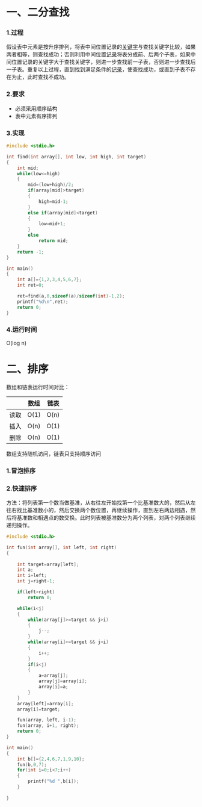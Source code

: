 # 一、二分查找

### 1.**过程**

假设表中元素是按升序排列，将表中间位置记录的[关键字](https://baike.baidu.com/item/关键字)与查找关键字比较，如果两者相等，则查找成功；否则利用中间位置[记录](https://baike.baidu.com/item/记录/1837758)将表分成前、后两个子表，如果中间位置记录的关键字大于查找关键字，则进一步查找前一子表，否则进一步查找后一子表。重复以上过程，直到找到满足条件的[记录](https://baike.baidu.com/item/记录/1837758)，使查找成功，或直到子表不存在为止，此时查找不成功。

### 2.要求

* 必须采用顺序结构
* 表中元素有序排列

### 3.实现

```c
#include <stdio.h>

int find(int array[], int low, int high, int target)
{
    int mid;
    while(low<=high)
    {
        mid=(low+high)/2;
        if(array[mid]>target)
        {
            high=mid-1;
        }
        else if(array[mid]<target)
        {
            low=mid+1;
        }
        else
            return mid;
    }
    return -1;
}

int main()
{
    int a[]={1,2,3,4,5,6,7};
    int ret=0;

    ret=find(a,0,sizeof(a)/sizeof(int)-1,2);
    printf("%d\n",ret);
    return 0;
}
```

### 4.运行时间

O(log n)



# 二、排序

数组和链表运行时间对比：

|      | 数组 | 链表 |
| :--: | :--: | :--: |
| 读取 | O(1) | O(n) |
| 插入 | O(n) | O(1) |
| 删除 | O(n) | O(1) |

数组支持随机访问，链表只支持顺序访问



### 1.冒泡排序



### 2.快速排序

方法：将列表第一个数当做基准，从右往左开始找第一个比基准数大的，然后从左往右找比基准数小的，然后交换两个数位置，再继续操作，直到左右两边相遇，然后将基准数和相遇点的数交换。此时列表被基准数分为两个列表，对两个列表继续递归操作。

```c
#include <stdio.h>

int fun(int array[], int left, int right)
{
   
    int target=array[left];
    int a;
    int i=left;
    int j=right-1;

    if(left>right)
        return 0;

    while(i<j)
    {
        while(array[j]>=target && j>i)
        {
            j--;
        }
        while(array[i]<=target && j>i)
        {
            i++;
        }
        if(i<j)
        {
            a=array[j];
            array[j]=array[i];
            array[i]=a;
        }
    }
    array[left]=array[i];
    array[i]=target;

    fun(array, left, i-1);
    fun(array, i+1, right);
    return 0;
}

int main()
{
    int b[]={2,4,6,7,1,9,10};
    fun(b,0,7);
    for(int i=0;i<7;i++)
    {
        printf("%d ",b[i]);
    }
    
}
```

